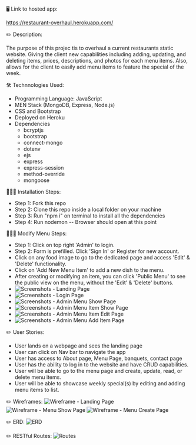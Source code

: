 🖥 Link to hosted app: 

  https://restaurant-overhaul.herokuapp.com/

✏️ Description:

  The purpose of this projec tis to overhaul a current restaurants static website. Giving the client new capabilities including adding, updating, and deleting items, prices, descriptions, and photos for each menu items. Also, allows for the client to easily add menu items to feature the special of the week.

🛠 Technnologies Used:

  - Programming Language: JavaScript
  - MEN Stack (MongoDB, Express, Node.js)
  - CSS and Bootstrap
  - Deployed on Heroku
  - Dependencies
    - bcryptjs
    - bootstrap
    - connect-mongo
    - dotenv
    - ejs
    - express
    - express-session
    - method-override
    - mongoose


👨🏽‍💻 Installation Steps:

- Step 1: Fork this repo
- Step 2: Clone this repo inside a local folder on your machine
- Step 3: Run "npm i" on terminal to install all the dependencies
- Step 4: Run nodemon -- Browser should open at this point

👨🏽‍💻 Modify Menu Steps:
- Step 1: Click on top right 'Admin' to login.
- Step 2: Form is prefilled. Click 'Sign In' or Register for new account. 
- Click on any food image to go to the dedicated page and access 'Edit' & 'Delete' functionality.
- Click on 'Add New Menu Item' to add a new dish to the menu.
- After creating or modifying an item, you can click 'Public Menu' to see the public view on the menu, without the 'Edit' & 'Delete' buttons.
- ![Screenshots - Landing Page](/planning/Landing.png)
- ![Screenshots - Login Page](/planning/Login.png)
- ![Screenshots - Admin Menu Show Page](/planning/MenuShow.png)
- ![Screenshots - Admin Menu Item Show Page](/planning/MenuItemShow.png)
- ![Screenshots - Admin Menu Item Edit Page](/planning/MenuItemEdit.png)
- ![Screenshots - Admin Menu Add Item Page](/planning/MenuItemAdd.png)


✏️ User Stories:

- User lands on a webpage and sees the landing page
- User can click on Nav bar to navigate the app
- User has access to About page, Menu Page, banquets, contact page
- User has the ability to log in to the website and have CRUD capabilities.
- User will be able to go to the menu page and create, update, read, or delete menu items.
- User will be able to showcase weekly special(s) by editing and adding menu items to list.

✏️ Wireframes:
![Wireframe - Landing Page](/planning/landingPage.png)
![Wireframe - Menu Show Page](/planning/menuShowPage.png)
![Wireframe - Menu Create Page](/planning/createItem.png)

✏️ ERD:
![ERD](/planning/erd.jpeg)

✏️ RESTful Routes:
![Routes](/planning/RESTFULroutes.png)
